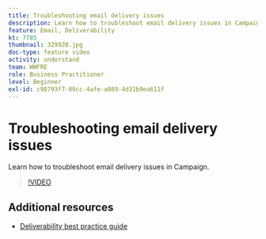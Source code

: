 ```yaml
---
title: Troubleshooting email delivery issues
description: Learn how to troubleshoot email delivery issues in Campaign.
feature: Email, Deliverability
kt: 7785
thumbnail: 329920.jpg
doc-type: feature video
activity: understand
team: WWFRE
role: Business Practitioner
level: Beginner
exl-id: c98793f7-09cc-4afe-a089-4d31b9ea611f
---
```

# Troubleshooting email delivery issues

Learn how to troubleshoot email delivery issues in Campaign.

>[!VIDEO](https://video.tv.adobe.com/v/329920?quality=12)

## Additional resources

* [Deliverability best practice guide](https://experienceleague.adobe.com/docs/deliverability-learn/deliverability-best-practice-guide/introduction.html)
